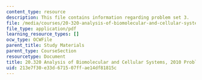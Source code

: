 ```yaml
---
content_type: resource
description: This file contains information regarding problem set 3.
file: /media/courses/20-320-analysis-of-biomolecular-and-cellular-systems-fall-2012/213e7f30e33d671507ffae14df81815c_MIT20_320F12_Fa2010_PS3_pr.pdf
file_type: application/pdf
learning_resource_types: []
ocw_type: OCWFile
parent_title: Study Materials
parent_type: CourseSection
resourcetype: Document
title: 20.320 Analysis of Biomolecular and Cellular Systems, 2010 Problem Set 3
uid: 213e7f30-e33d-6715-07ff-ae14df81815c
---
```

